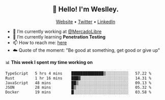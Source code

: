 <h2 align="center">👋 Hello! I'm Weslley.</h2>
<p align="center">
  <a href="http://weslleyneri.com.br">Website</a> •
  <a href="https://twitter.com/Weslley_Neri">Twitter</a> •
  <a href="https://www.linkedin.com/in/weslley-neri-3658908b">LinkedIn</a>
</p>


- 🔭 I’m currently working at [@MercadoLibre](https://github.com/mercadolibre)
- 🌱 I’m currently learning **Penetration Testing**
- 📫 How to reach me: [here](mailto:weslley39@gmail.com)
- ☁️ Quote of the moment: "Be good at something, get good or give up"

📊 **This week I spent my time working on**
<!--START_SECTION:waka-->

```txt
TypeScript   5 hrs 4 mins    ██████████████▒░░░░░░░░░░   57.22 %
Rust         1 hr 16 mins    ███▓░░░░░░░░░░░░░░░░░░░░░   14.31 %
JavaScript   48 mins         ██▒░░░░░░░░░░░░░░░░░░░░░░   09.13 %
JSON         28 mins         █▒░░░░░░░░░░░░░░░░░░░░░░░   05.32 %
Docker       19 mins         █░░░░░░░░░░░░░░░░░░░░░░░░   03.58 %
```

<!--END_SECTION:waka-->

<!-- Inspired by https://github.com/gruselhaus/gruselhaus -->